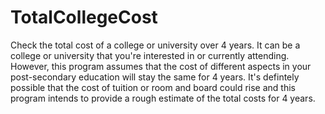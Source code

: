 # TotalCollegeCost
Check the total cost of a college or university over 4 years. It can be a college or university that you're interested in or currently attending. 
However, this program assumes that the cost of different aspects in your post-secondary education will stay the same for 4 years. It's defintely possible that the cost of tuition or room and board could rise and this program intends to provide a rough estimate of the total costs for 4 years. 
